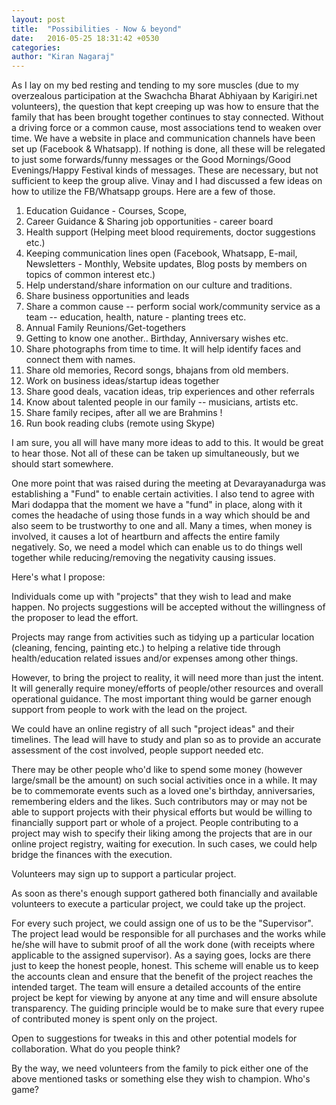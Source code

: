 ```yaml
---
layout: post
title:  "Possibilities - Now & beyond"
date:   2016-05-25 18:31:42 +0530
categories: 
author: "Kiran Nagaraj"
---
```

As I lay on my bed resting and tending to my sore muscles (due to my overzealous participation at the Swachcha Bharat Abhiyaan by Karigiri.net volunteers), the question that kept creeping up was how to ensure that the family that has been brought together continues to stay connected. Without a driving force or a common cause, most associations tend to weaken over time. We have a website in place and communication channels have been set up (Facebook & Whatsapp). If nothing is done, all these will be relegated to just some forwards/funny messages or the Good Mornings/Good Evenings/Happy Festival kinds of messages. These are necessary, but not sufficient to keep the group alive. Vinay and I had discussed a few ideas on how to utilize the FB/Whatsapp groups. Here are a few of those.

1. Education Guidance - Courses, Scope,
1. Career Guidance & Sharing job opportunities - career board
1. Health support (Helping meet blood requirements, doctor suggestions etc.)
1. Keeping communication lines open (Facebook, Whatsapp, E-mail, Newsletters - Monthly, Website updates, Blog posts by members on topics of common interest etc.)
1. Help understand/share information on our culture and traditions.
1. Share business opportunities and leads
1. Share a common cause -- perform social work/community service as a team -- education, health, nature - planting trees etc.
1. Annual Family Reunions/Get-togethers
1. Getting to know one another.. Birthday, Anniversary wishes etc.
1. Share photographs from time to time. It will help identify faces and connect them with names.
1. Share old memories, Record songs, bhajans from old members.
1. Work on business ideas/startup ideas together
1. Share good deals, vacation ideas, trip experiences and other referrals
1. Know about talented people in our family -- musicians, artists etc.
1. Share family recipes, after all we are Brahmins !
1. Run book reading clubs (remote using Skype)

I am sure, you all will have many more ideas to add to this. It would be great to hear those. Not all of these can be taken up simultaneously, but we should start somewhere.

One more point that was raised during the meeting at Devarayanadurga was establishing a "Fund" to enable certain activities. I also tend to agree with Mari dodappa that the moment we have a "fund" in place, along with it comes the headache of using those funds in a way which should be and also seem to be trustworthy to one and all. Many a times, when money is involved, it causes a lot of heartburn and affects the entire family negatively. So, we need a model which can enable us to do things well together while reducing/removing the negativity causing issues.

Here's what I propose:

Individuals come up with "projects" that they wish to lead and make happen. No projects suggestions will be accepted without the willingness of the proposer to lead the effort.

Projects may range from activities such as tidying up a particular location (cleaning, fencing, painting etc.) to helping a relative tide through health/education related issues and/or expenses among other things.

However, to bring the project to reality, it will need more than just the intent. It will generally require money/efforts of people/other resources and overall operational guidance. The most important thing would be garner enough support from people to work with the lead on the project.

We could have an online registry of all such "project ideas" and their timelines. The lead will have to study and plan so as to provide an accurate assessment of the cost involved, people support needed etc. 

There may be other people who'd like to spend some money (however large/small be the amount) on such social activities once in a while. It may be to commemorate events such as a loved one's birthday, anniversaries, remembering elders and the likes. Such contributors may or may not be able to support projects with their physical efforts but would be willing to financially support part or whole of a project.  People contributing to a project may wish to specify their liking among the projects that are in our online project registry, waiting for execution. In such cases, we could help bridge the finances with the execution.

Volunteers may sign up to support a particular project. 

As soon as there's enough support gathered both financially and available volunteers to execute a particular project, we could take up the project. 

For every such project, we could assign one of us to be the "Supervisor". The project lead would be responsible for all purchases and the works while he/she will have to submit proof of all the work done (with receipts where applicable to the assigned supervisor). As a saying goes, locks are there just to keep the honest people, honest. This scheme will enable us to keep the accounts clean and ensure that the benefit of the project reaches the intended target. The team will ensure a detailed accounts of the entire project be kept for viewing by anyone at any time and will ensure absolute transparency. The guiding principle would be to make sure that every rupee of contributed money is spent only on the project.

Open to suggestions for tweaks in this and other potential models for collaboration. What do you people think?

By the way, we need volunteers from the family to pick either one of the above mentioned tasks or something else they wish to champion. Who's game?
